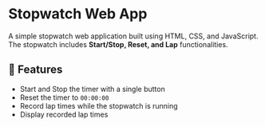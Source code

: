 # Stopwatch Web App  

A simple stopwatch web application built using HTML, CSS, and JavaScript. The stopwatch includes **Start/Stop, Reset, and Lap** functionalities.

## 🚀 Features  
- Start and Stop the timer with a single button  
- Reset the timer to `00:00:00`  
- Record lap times while the stopwatch is running  
- Display recorded lap times  

